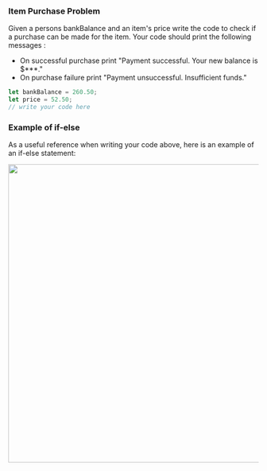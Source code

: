 ### Item Purchase Problem

Given a persons bankBalance and an item's price write the code to check if a purchase can be made for the item. Your code should print the following messages :

- On successful purchase print "Payment successful. Your new balance is $***."
- On purchase failure print "Payment unsuccessful. Insufficient funds."

```js
let bankBalance = 260.50;
let price = 52.50;
// write your code here
```

### Example of if-else
As a useful reference when writing your code above, here is an example of an if-else statement:

<img src="https://raw.githubusercontent.com/McLarenCollege/foundations_public/main/images/if-else-reference.png" width=600 />


